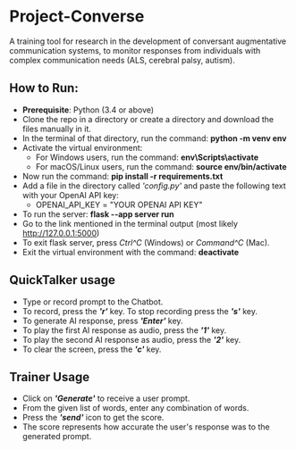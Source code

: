 # Project-Converse

A training tool for research in the development of conversant augmentative communication systems, to monitor responses from individuals with complex communication needs (ALS, cerebral palsy, autism).

## How to Run:
* **Prerequisite**: Python (3.4 or above)
* Clone the repo in a directory or create a directory and download the files manually in it. 
* In the terminal of that directory, run the command: **python -m venv env**
* Activate the virtual environment:
  * For Windows users, run the command: **env\Scripts\activate**
  * For macOS/Linux users, run the command: **source env/bin/activate**
* Now run the command: **pip install -r requirements.txt**
* Add a file in the directory called *'config.py'* and paste the following text with your OpenAI API key:
  * OPENAI_API_KEY = "YOUR OPENAI API KEY"  
* To run the server: **flask --app server run**
* Go to the link mentioned in the terminal output (most likely http://127.0.0.1:5000)
* To exit flask server, press *Ctrl^C* (Windows) or *Command^C* (Mac).
* Exit the virtual environment with the command: **deactivate**


## QuickTalker usage
* Type or record prompt to the Chatbot.
* To record, press the ***'r'*** key. To stop recording press the ***'s'*** key.
* To generate AI response, press ***'Enter'*** key.
* To play the first AI response as audio, press the ***'1'*** key.
* To play the second AI response as audio, press the ***'2'*** key.
* To clear the screen, press the ***'c'*** key. 

## Trainer Usage
* Click on ***'Generate'*** to receive a user prompt.
* From the given list of words, enter any combination of words.
* Press the ***'send'*** icon to get the score.
* The score represents how accurate the user's response was to the generated prompt. 

